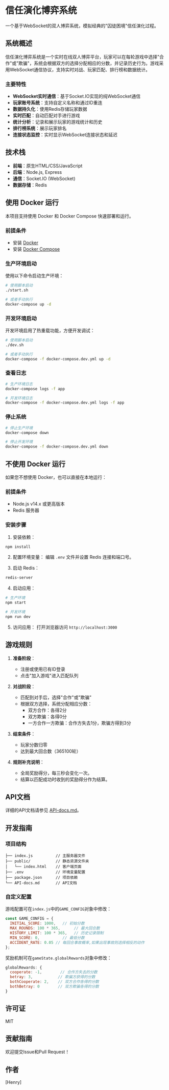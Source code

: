 # 信任演化博弈系统

一个基于WebSocket的双人博弈系统，模拟经典的"囚徒困境"信任演化过程。

## 系统概述

信任演化博弈系统是一个实时在线双人博弈平台，玩家可以在每轮游戏中选择"合作"或"欺骗"，系统会根据双方的选择分配相应的分数，并记录历史行为。游戏采用WebSocket通信协议，支持实时对战、玩家匹配、排行榜和数据统计。

### 主要特性

- **WebSocket实时通信**：基于Socket.IO实现的纯WebSocket通信
- **玩家账号系统**：支持自定义名称和通过ID重连
- **数据持久化**：使用Redis存储玩家数据
- **实时匹配**：自动匹配对手进行游戏
- **统计分析**：记录和展示玩家的游戏统计和历史
- **排行榜系统**：展示玩家排名
- **连接状态监控**：实时显示WebSocket连接状态和延迟

## 技术栈

- **前端**：原生HTML/CSS/JavaScript
- **后端**：Node.js, Express
- **通信**：Socket.IO (WebSocket)
- **数据存储**：Redis

## 使用 Docker 运行

本项目支持使用 Docker 和 Docker Compose 快速部署和运行。

### 前提条件

- 安装 [Docker](https://docs.docker.com/get-docker/)
- 安装 [Docker Compose](https://docs.docker.com/compose/install/)

### 生产环境启动

使用以下命令启动生产环境：

```bash
# 使用脚本启动
./start.sh

# 或者手动执行
docker-compose up -d
```

### 开发环境启动

开发环境启用了热重载功能，方便开发调试：

```bash
# 使用脚本启动
./dev.sh

# 或者手动执行
docker-compose -f docker-compose.dev.yml up -d
```

### 查看日志

```bash
# 生产环境日志
docker-compose logs -f app

# 开发环境日志
docker-compose -f docker-compose.dev.yml logs -f app
```

### 停止系统

```bash
# 停止生产环境
docker-compose down

# 停止开发环境
docker-compose -f docker-compose.dev.yml down
```

## 不使用 Docker 运行

如果您不想使用 Docker，也可以直接在本地运行：

### 前提条件

- Node.js v14.x 或更高版本
- Redis 服务器

### 安装步骤

1. 安装依赖：
```bash
npm install
```

2. 配置环境变量：
编辑 `.env` 文件并设置 Redis 连接和端口号。

3. 启动 Redis：
```bash
redis-server
```

4. 启动应用：
```bash
# 生产环境
npm start

# 开发环境
npm run dev
```

5. 访问应用：
打开浏览器访问 `http://localhost:3000`

## 游戏规则

1. **准备阶段**：
   - 注册或使用已有ID登录
   - 点击"加入游戏"进入匹配队列

2. **对战阶段**：
   - 匹配到对手后，选择"合作"或"欺骗"
   - 根据双方选择，系统分配相应分数：
     - 双方合作：各得2分
     - 双方欺骗：各得0分
     - 一方合作一方欺骗：合作方失去1分，欺骗方得到3分

3. **结束条件**：
   - 玩家分数归零
   - 达到最大回合数（365100轮）

4. **规则补充说明**：
   - 全局奖励得分，每三秒会变化一次。
   - 结算以匹配成功时收到的奖励得分作为结算。


## API文档

详细的API文档请参见 [API-docs.md](API-docs.md)。

## 开发指南

### 项目结构

```
├── index.js          // 主服务器文件
├── public/           // 静态资源文件夹
│   └── index.html    // 客户端页面
├── .env              // 环境变量配置
├── package.json      // 项目依赖
└── API-docs.md       // API文档
```

### 自定义配置

游戏配置可在`index.js`中的`GAME_CONFIG`对象中修改：

```javascript
const GAME_CONFIG = {
  INITIAL_SCORE: 1000,   // 初始分数
  MAX_ROUNDS: 100 * 365,      // 最大回合数
  HISTORY_LIMIT: 100 * 365,   // 历史记录限制
  MIN_SCORE: 0,          // 最低分数
  ACCIDENT_RATE: 0.05 // 每回合事故概率,如果出现事故则选择相反的动作
};
```

奖励机制可在`gameState.globalRewards`对象中修改：

```javascript
globalRewards: {
  cooperate: -1,        // 合作方失去的分数
  betray: 3,           // 欺骗方获得的分数
  bothCooperate: 2,    // 双方合作各得的分数
  bothBetray: 0        // 双方欺骗各得的分数
}
```

## 许可证

MIT

## 贡献指南

欢迎提交Issue和Pull Request！

## 作者

[Henry] 
